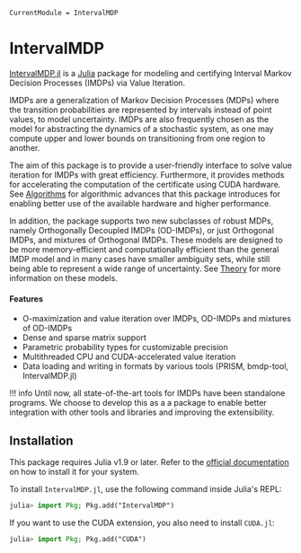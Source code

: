 ```@meta
CurrentModule = IntervalMDP
```

# IntervalMDP
[IntervalMDP.jl](https://github.com/zinoex/IntervalMDP.jl) is a [Julia](https://julialang.org/) package for modeling
and certifying Interval Markov Decision Processes (IMDPs) via Value Iteration.

IMDPs are a generalization of Markov Decision Processes (MDPs) where the transition probabilities
are represented by intervals instead of point values, to model uncertainty. IMDPs are also frequently
chosen as the model for abstracting the dynamics of a stochastic system, as one may compute upper
and lower bounds on transitioning from one region to another.

The aim of this package is to provide a user-friendly interface to solve value iteration for IMDPs
with great efficiency. Furthermore, it provides methods for accelerating the computation of the
certificate using CUDA hardware. See [Algorithms](@ref) for algorithmic advances that this package
introduces for enabling better use of the available hardware and higher performance.

In addition, the package supports two new subclasses of robust MDPs, namely Orthogonally Decoupled IMDPs (OD-IMDPs), or just Orthogonal IMDPs, and mixtures of Orthogonal IMDPs. These models are designed to be more memory-efficient and computationally efficient than the general IMDP model and in many cases have smaller ambiguity sets, while still being able to represent a wide range of uncertainty. See [Theory](@ref) for more information on these models.

#### Features
- O-maximization and value iteration over IMDPs, OD-IMDPs and mixtures of OD-IMDPs
- Dense and sparse matrix support
- Parametric probability types for customizable precision
- Multithreaded CPU and CUDA-accelerated value iteration
- Data loading and writing in formats by various tools (PRISM, bmdp-tool, IntervalMDP.jl)

!!! info
    Until now, all state-of-the-art tools for IMDPs have been standalone programs. 
    We choose to develop this as a a package to enable better integration with other tools and libraries and improving the extensibility. 

## Installation

This package requires Julia v1.9 or later. Refer to the [official documentation](https://julialang.org/downloads/) on how to install it for your system.

To install `IntervalMDP.jl`, use the following command inside Julia's REPL:

```julia
julia> import Pkg; Pkg.add("IntervalMDP")
```

If you want to use the CUDA extension, you also need to install `CUDA.jl`:
```julia
julia> import Pkg; Pkg.add("CUDA")
```